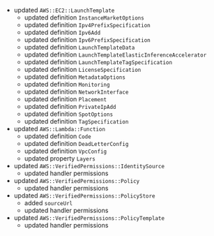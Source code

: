 - updated `AWS::EC2::LaunchTemplate`
  - updated definition `InstanceMarketOptions`
  - updated definition `Ipv4PrefixSpecification`
  - updated definition `Ipv6Add`
  - updated definition `Ipv6PrefixSpecification`
  - updated definition `LaunchTemplateData`
  - updated definition `LaunchTemplateElasticInferenceAccelerator`
  - updated definition `LaunchTemplateTagSpecification`
  - updated definition `LicenseSpecification`
  - updated definition `MetadataOptions`
  - updated definition `Monitoring`
  - updated definition `NetworkInterface`
  - updated definition `Placement`
  - updated definition `PrivateIpAdd`
  - updated definition `SpotOptions`
  - updated definition `TagSpecification`
- updated `AWS::Lambda::Function`
  - updated definition `Code`
  - updated definition `DeadLetterConfig`
  - updated definition `VpcConfig`
  - updated property `Layers`
- updated `AWS::VerifiedPermissions::IdentitySource`
  - updated handler permissions
- updated `AWS::VerifiedPermissions::Policy`
  - updated handler permissions
- updated `AWS::VerifiedPermissions::PolicyStore`
  - added `sourceUrl`
  - updated handler permissions
- updated `AWS::VerifiedPermissions::PolicyTemplate`
  - updated handler permissions
